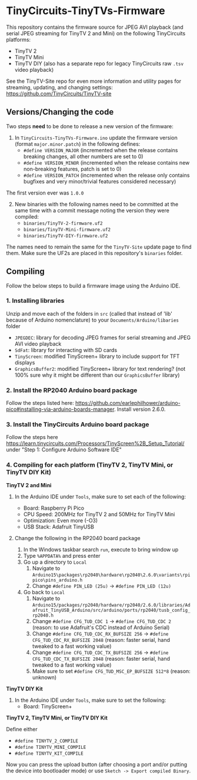 # TinyCircuits-TinyTVs-Firmware

This repository contains the firmware source for JPEG AVI playback (and serial JPEG streaming for TinyTV 2 and Mini) on the following TinyCircuits platforms:
* TinyTV 2
* TinyTV Mini
* TinyTV DIY (also has a separate repo for legacy TinyCircuits raw `.tsv` video playback)

See the TinyTV-Site repo for even more information and utility pages for streaming, updating, and changing settings: https://github.com/TinyCircuits/TinyTV-site

## Versions/Changing the code

Two steps **need** to be done to release a new version of the firmware:
1. In `TinyCircuits-TinyTVs-Firmware.ino` update the firmware version (format `major.minor.patch`) in the following defines:
    * `#define VERSION_MAJOR` (incremented when the release contains breaking changes, all other numbers are set to 0)
    * `#define VERSION_MINOR` (incremented when the release contains new non-breaking features, patch is set to 0)
    * `#define VERSION_PATCH` (incremented when the release only contains bugfixes and very minor/trivial features considered necessary)

The first version ever was `1.0.0`

2. New binaries with the following names need to be committed at the same time with a commit message noting the version they were compiled:
    * `binaries/TinyTV-2-firmware.uf2`
    * `binaries/TinyTV-Mini-firmware.uf2`
    * `binaries/TinyTV-DIY-firmware.uf2`

The names need to remain the same for the `TinyTV-Site` update page to find them. Make sure the UF2s are placed in this repository's `binaries` folder.

## Compiling

Follow the below steps to build a firmware image using the Arduino IDE.

### 1. Installing libraries

Unzip and move each of the folders in `src` (called that instead of 'lib' because of Arduino nomenclature) to your `Documents/Arduino/libaries` folder
* `JPEGDEC`: library for decoding JPEG frames for serial streaming and JPEG AVI video playback
* `SdFat`: library for interacting with SD cards
* `TinyScreen`: modified TinyScreen+ library to include support for TFT displays
* `GraphicsBuffer2`: modified TinyScreen+ library for text rendering? (not 100% sure why it might be different than our `GraphicsBuffer` library)

### 2. Install the RP2040 Arduino board package

Follow the steps listed here: https://github.com/earlephilhower/arduino-pico#installing-via-arduino-boards-manager. Install version 2.6.0.

### 3. Install the TinyCircuits Arduino board package
Follow the steps here https://learn.tinycircuits.com/Processors/TinyScreen%2B_Setup_Tutorial/ under "Step 1: Configure Arduino Software IDE"

### 4. Compiling for each platform (TinyTV 2, TinyTV Mini, or TinyTV DIY Kit)

**TinyTV 2 and Mini**

1. In the Arduino IDE under `Tools`, make sure to set each of the following:
    * Board: Raspberry Pi Pico
    * CPU Speed: 200MHz for TinyTV 2 and 50MHz for TinyTV Mini
    * Optimization: Even more (-O3)
    * USB Stack: Adafruit TinyUSB

2. Change the following in the RP2040 board package
    1. In the Windows taskbar search `run`, execute to bring window up
    2. Type `%APPDATA%` and press enter
    3. Go up a directory to `Local`
        1. Navigate to `Arduino15\packages\rp2040\hardware\rp2040\2.6.0\variants\rpipico\pins_arduino.h`
        2. Change `#define PIN_LED (25u)` -> `#define PIN_LED (12u)`
    4. Go back to `Local`
        1. Navigate to `Arduino15/packages/rp2040/hardware/rp2040/2.6.0/libraries/Adafruit_TinyUSB_Arduino/src/arduino/ports/rp2040/tusb_config_rp2040.h`
        2. Change `#define CFG_TUD_CDC 1` -> `#define CFG_TUD_CDC 2` (reason: to use Adafruit's CDC instead of Arduino Serial)
        3. Change `#define CFG_TUD_CDC_RX_BUFSIZE 256` -> `#define CFG_TUD_CDC_RX_BUFSIZE 2048` (reason: faster serial, hand tweaked to a fast working value)
        4. Change `#define CFG_TUD_CDC_TX_BUFSIZE 256` -> `#define CFG_TUD_CDC_TX_BUFSIZE 2048` (reason: faster serial, hand tweaked to a fast working value)
        5. Make sure to set `#define CFG_TUD_MSC_EP_BUFSIZE 512*8` (reason: unknown) 

**TinyTV DIY Kit**

1. In the Arduino IDE under `Tools`, make sure to set the following:
    * Board: TinyScreen+

**TinyTV 2, TinyTV Mini, or TinyTV DIY Kit**

Define either
* `#define TINYTV_2_COMPILE`
* `#define TINYTV_MINI_COMPILE`
* `#define TINYTV_KIT_COMPILE`

Now you can press the upload button (after choosing a port and/or putting the device into bootloader mode) or use `Sketch -> Export compiled Binary`.